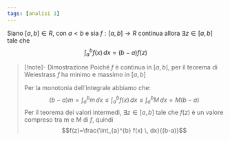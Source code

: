 ```yaml
---
tags: [analisi 1]
---
```

Siano $[a,b]\in R$, con $a<b$ e sia $f:[a,b]\to R$ continua allora $\exists {z} \in {[a,b]}$ tale che 
$$
\int_{a}^{b} f(x) \, dx =(b-a)f(z)
$$
>[!note]- Dimostrazione
>Poiché $f$ è continua in $[a,b]$, per il teorema di Weiestrass $f$ ha minimo e massimo in $[a,b]$
>
>Per la monotonia dell'integrale abbiamo che:
>$$(b-a)m=\int_{a}^{b} m \, dx \leq \int_{a}^{b} f(x) \, dx \leq \int_{a}^{b} M \, dx = M(b-a)$$
>Per il teorema dei valori intermedi, $\exists {z} \in {[a,b]}$  tale che  $f(z)$ è un valore compreso tra m e M di $f$, quindi
>$$f(z)=\frac{\int_{a}^{b} f(x) \, dx}{(b-a)}$$